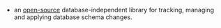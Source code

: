 - an [open-source](https://en.wikipedia.org/wiki/Open-source_model) database-independent library for tracking, managing and applying database schema changes.